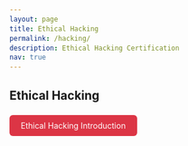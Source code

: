 ```yaml
---
layout: page
title: Ethical Hacking
permalink: /hacking/
description: Ethical Hacking Certification
nav: true
---
```


## Ethical Hacking

<!-- Ethical Hacking Introduction -->
<a href="javascript:void(0)" onclick="document.getElementById('modal-ethical-hacking').style.display='block'" style="display:inline-block; padding:10px 20px; background:#dc3545; color:white; border-radius:6px; text-decoration:none; margin: 5px 10px 15px 0;">
  Ethical Hacking Introduction
</a>
<div id="modal-ethical-hacking" style="display:none; position:fixed; top:0; left:0; width:100%; height:100%; background:rgba(0,0,0,0.8); z-index:1000;">
  <div style="position:relative; margin:5% auto; padding:20px; background:#fff; width:90%; max-width:800px; border-radius:12px;">
    <span onclick="document.getElementById('modal-ethical-hacking').style.display='none'" style="position:absolute; top:10px; right:20px; font-size:24px; cursor:pointer;">&times;</span>
    <img src="/assets/img/Hacking/Ethical_Hacking_Introduction.png" alt="Ethical Hacking Introduction" style="width:100%; height:auto; border-radius:8px;">
  </div>
</div>
